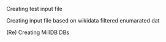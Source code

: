 Creating test input file

Creating input file based on wikidata filtered enumarated dat

(Re) Creating MillDB DBs

